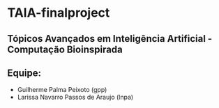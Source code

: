 # TAIA-finalproject

## Tópicos Avançados em Inteligência Artificial - Computação Bioinspirada

## Equipe:
* Guilherme Palma Peixoto (gpp)
* Larissa Navarro Passos de Araujo (lnpa)
